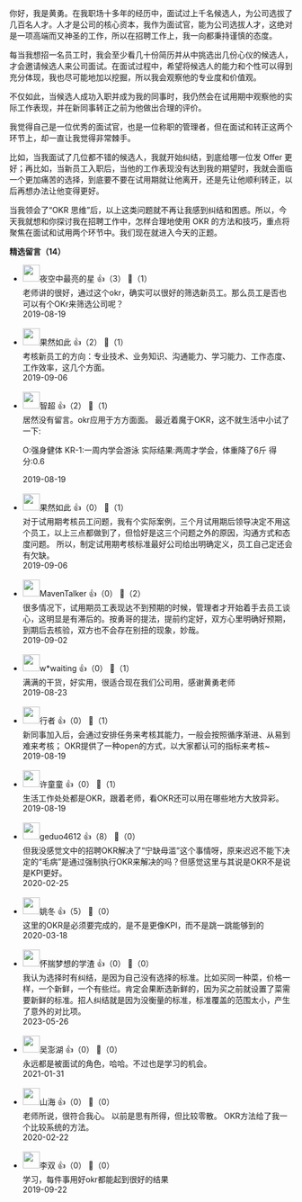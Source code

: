 你好，我是黄勇。在我职场十多年的经历中，面试过上千名候选人，为公司选拔了几百名人才。人才是公司的核心资本，我作为面试官，能为公司选拔人才，这绝对是一项高端而又神圣的工作，所以在招聘工作上，我一向都秉持谨慎的态度。

每当我想招一名员工时，我会至少看几十份简历并从中挑选出几份心仪的候选人，才会邀请候选人来公司面试。在面试过程中，希望将候选人的能力和个性可以得到充分体现，我也尽可能地加以挖掘，所以我会观察他的专业度和价值观。

不仅如此，当候选人成功入职并成为我的同事时，我仍然会在试用期中观察他的实际工作表现，并在新同事转正之前为他做出合理的评价。

我觉得自己是一位优秀的面试官，也是一位称职的管理者，但在面试和转正这两个环节上，却一直让我觉得非常棘手。

比如，当我面试了几位都不错的候选人，我就开始纠结，到底给哪一位发 Offer 更好；再比如，当新员工入职后，当他的工作表现没有达到我的期望时，我就会面临一个更加痛苦的选择，到底要不要在试用期就让他离开，还是先让他顺利转正，以后再想办法让他变得更好。

当我领会了“OKR 思维”后，以上这类问题就不再让我感到纠结和困惑。所以，今天我就想和你探讨我在招聘工作中，怎样合理地使用 OKR 的方法和技巧，重点将聚焦在面试和试用两个环节中。我们现在就进入今天的正题。
<div><strong>精选留言（14）</strong></div><ul>
<li><img src="https://static001.geekbang.org/account/avatar/00/13/57/6e/b6795c44.jpg" width="30px"><span>夜空中最亮的星</span> 👍（3） 💬（1）<div>老师讲的很好，通过这个okr，确实可以很好的筛选新员工。那么员工是否也可以有个OKr来筛选公司呢？</div>2019-08-19</li><br/><li><img src="https://static001.geekbang.org/account/avatar/00/12/76/93/c78a132a.jpg" width="30px"><span>果然如此</span> 👍（2） 💬（1）<div>考核新员工的方向：专业技术、业务知识、沟通能力、学习能力、工作态度、工作效率，这几个方面。</div>2019-09-06</li><br/><li><img src="https://static001.geekbang.org/account/avatar/00/10/ef/09/209cb7ff.jpg" width="30px"><span>智超</span> 👍（2） 💬（1）<div>居然没有留言。okr应用于方方面面。
最近着魔于OKR，这不就生活中小试了一下:

O:强身健体
KR-1:一周内学会游泳
实际结果:两周才学会，体重降了6斤
得分:0.6</div>2019-08-19</li><br/><li><img src="https://static001.geekbang.org/account/avatar/00/12/76/93/c78a132a.jpg" width="30px"><span>果然如此</span> 👍（0） 💬（1）<div>对于试用期考核员工问题，我有个实际案例，三个月试用期后领导决定不用这个员工，以上三点都做到了，但恰好是这三个问题之外的原因，沟通方式和态度问题。
所以，制定试用期考核标准最好公司给出明确定义，员工自己定还会有欠缺。</div>2019-09-06</li><br/><li><img src="https://static001.geekbang.org/account/avatar/00/0f/7d/66/070a7fb2.jpg" width="30px"><span>MavenTalker</span> 👍（0） 💬（2）<div>很多情况下，试用期员工表现达不到预期的时候，管理者才开始着手去员工谈心，这明显是有滞后的。按勇哥的提法，提前约定好，双方心里明确好预期，到期后去核验，双方也不会存在别扭的现象，妙哉。</div>2019-09-02</li><br/><li><img src="https://static001.geekbang.org/account/avatar/00/11/1e/84/03053efe.jpg" width="30px"><span>w*waiting</span> 👍（0） 💬（1）<div>满满的干货，好实用，很适合现在我们公司用，感谢黄勇老师</div>2019-08-23</li><br/><li><img src="https://static001.geekbang.org/account/avatar/00/10/3b/36/2d61e080.jpg" width="30px"><span>行者</span> 👍（0） 💬（1）<div>新同事加入后，会通过安排任务来考核其能力，一般会按照循序渐进、从易到难来考核；
OKR提供了一种open的方式，以大家都认可的指标来考核~</div>2019-08-19</li><br/><li><img src="https://static001.geekbang.org/account/avatar/00/0f/4d/fd/0aa0e39f.jpg" width="30px"><span>许童童</span> 👍（0） 💬（1）<div>生活工作处处都是OKR，跟着老师，看OKR还可以用在哪些地方大放异彩。</div>2019-08-19</li><br/><li><img src="https://static001.geekbang.org/account/avatar/00/10/f6/41/62ea275d.jpg" width="30px"><span>geduo4612</span> 👍（8） 💬（0）<div>但我没感觉文中的招聘OKR解决了“宁缺毋滥”这个事情呀，原来迟迟不能下决定的“毛病”是通过强制执行OKR来解决的吗？但感觉这里与其说是OKR不是说是KPI更好。</div>2020-02-25</li><br/><li><img src="https://static001.geekbang.org/account/avatar/00/10/b6/01/5b7986f0.jpg" width="30px"><span>姚冬</span> 👍（5） 💬（0）<div>这里的OKR是必须要完成的，是不是更像KPI，而不是跳一跳能够到的</div>2020-03-18</li><br/><li><img src="https://static001.geekbang.org/account/avatar/00/1d/3f/0d/1e8dbb2c.jpg" width="30px"><span>怀揣梦想的学渣</span> 👍（0） 💬（0）<div>我认为选择时有纠结，是因为自己没有选择的标准。比如买同一种菜，价格一样，一个新鲜，一个有些烂。肯定会果断选新鲜的，因为买之前就设置了菜需要新鲜的标准。招人纠结就是因为没衡量的标准，标准覆盖的范围太小，产生了意外的对比项。</div>2023-05-26</li><br/><li><img src="https://static001.geekbang.org/account/avatar/00/17/e1/54/a41c6a89.jpg" width="30px"><span>吴澎湖</span> 👍（0） 💬（0）<div>永远都是被面试的角色，哈哈。不过也是学习的机会。</div>2021-01-31</li><br/><li><img src="https://static001.geekbang.org/account/avatar/00/1c/74/3a/791d0f5e.jpg" width="30px"><span>山海</span> 👍（0） 💬（0）<div>老师所说，很符合我心。
以前是思有所得，但比较零散。
OKR方法给了我一个比较系统的方法。</div>2020-02-22</li><br/><li><img src="https://static001.geekbang.org/account/avatar/00/10/38/cf/f2c7d021.jpg" width="30px"><span>李双</span> 👍（0） 💬（0）<div>学习，每件事用好okr都能起到很好的结果</div>2019-09-22</li><br/>
</ul>